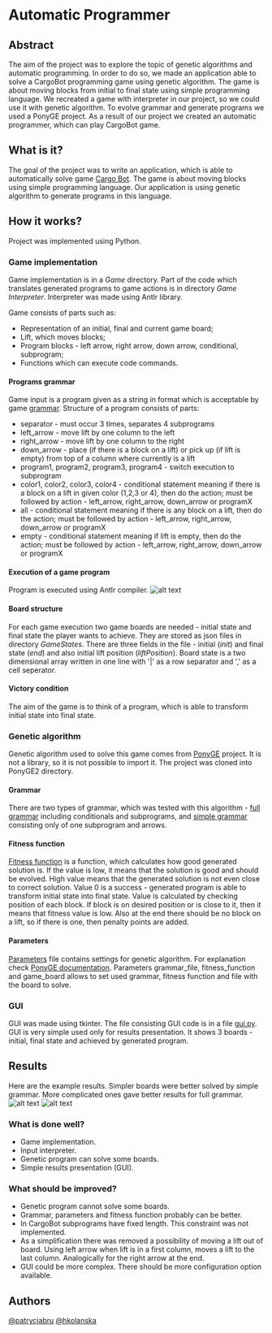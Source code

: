 # Automatic Programmer
## Abstract
The aim of the project was to explore the topic of genetic algorithms and automatic programming. In order to do so, we made an application able to solve a CargoBot programming game using genetic algorithm. The game is about moving blocks from initial to final state using simple programming language. We recreated a game with interpreter in our project, so we could use it with genetic algorithm. To evolve grammar and generate programs we used a PonyGE project. As a result of our project we created an automatic programmer, which can play CargoBot game.

## What is it? 
The goal of the project was to write an application, which is able to automatically solve game [Cargo Bot](https://altermanchess.wixsite.com/cargobot). The game is about moving blocks using simple programming language. Our application is using genetic algorithm to generate programs in this language. 
## How it works?
Project was implemented using Python. 
### Game implementation
Game implementation is in a *Game* directory. Part of the code which translates generated programs to game actions is in directory *Game Interpreter*. Interpreter was made using Antlr library. 

Game consists of parts such as:
- Representation of an initial, final and current game board;
- Lift, which moves blocks;
- Program blocks - left arrow, right arrow, down arrow, conditional, subprogram;
- Functions which can execute code commands. 

#### Programs grammar
Game input is a program given as a string in format which is acceptable by game [grammar](https://github.com/patrycjabru/AutomaticProgrammer/blob/master/GameInterpreter/cargobot.g4). Structure of a program consists of parts:
- separator - must occur 3 times, separates 4 subprograms
- left_arrow - move lift by one column to the left
- right_arrow - move lift by one column to the right
- down_arrow - place (if there is a block on a lift) or pick up (if lift is empty) from top of a column where currently is a lift
- program1, program2, program3, program4 - switch execution to subprogram
- color1, color2, color3, color4 - conditional statement meaning if there is a block on a lift in given color (1,2,3 or 4), then do the action; must be followed by action - left_arrow, right_arrow, down_arrow or programX
- all - conditional statement meaning if there is any block on a lift, then do the action; must be followed by action - left_arrow, right_arrow, down_arrow or programX
- empty - conditional statement meaning if lift is empty, then do the action; must be followed by action - left_arrow, right_arrow, down_arrow or programX

#### Execution of a game program
Program is executed using Antlr compiler. 
![alt text](https://github.com/patrycjabru/AutomaticProgrammer/blob/master/ReadmeImages/Execution.PNG "Game program execution")

#### Board structure
For each game execution two game boards are needed - initial state and final state the player wants to achieve. They are stored as json files in directory *GameStates*. There are three fields in the file - initial (*init*) and final state (*end*) and also initial lift position (*liftPosition*). Board state is a two dimensional array written in one line with '|' as a row separator and ',' as a cell seperator.

#### Victory condition
The aim of the game is to think of a program, which is able to transform initial state into final state. 

### Genetic algorithm
Genetic algorithm used to solve this game comes from [PonyGE](https://github.com/PonyGE/PonyGE2) project. It is not a library, so it is not possible to import it. The project was cloned into PonyGE2 directory. 

#### Grammar
There are two types of grammar, which was tested with this algorithm - [full grammar](https://github.com/patrycjabru/AutomaticProgrammer/blob/master/PonyGE2/grammars/cargobot_full.bnf) including conditionals and subprograms, and [simple grammar](https://github.com/patrycjabru/AutomaticProgrammer/blob/master/PonyGE2/grammars/cargobot_simple.bnf) consisting only of one subprogram and arrows. 

#### Fitness function
[Fitness function](https://github.com/patrycjabru/AutomaticProgrammer/blob/master/PonyGE2/src/fitness/cargobot_fitness.py) is a function, which calculates how good generated solution is. If the value is low, it means that the solution is good and should be evolved. High value means that the generated solution is not even close to correct solution. Value 0 is a success - generated program is able to transform initial state into final state. Value is calculated by checking position of each block. If block is on desired position or is close to it, then it means that fitness value is low. Also at the end there should be no block on a lift, so if there is one, then penalty points are added. 

#### Parameters
[Parameters](https://github.com/patrycjabru/AutomaticProgrammer/blob/master/PonyGE2/parameters/cargobot.txt) file contains settings for genetic algorithm. For explanation check [PonyGE documentation](https://github.com/PonyGE/PonyGE2/wiki/Evolutionary-Parameters). Parameters grammar_file, fitness_function and game_board allows to set used grammar, fitness function and file with the board to solve.

### GUI
GUI was made using tkinter. The file consisting GUI code is in a file [gui.py](https://github.com/patrycjabru/AutomaticProgrammer/blob/master/PonyGE2/src/gui.py). GUI is very simple used only for results presentation. It shows 3 boards - initial, final state and achieved by generated program.

## Results
Here are the example results. Simpler boards were better solved by simple grammar. More complicated ones gave better results for full grammar.  
![alt text](https://github.com/patrycjabru/AutomaticProgrammer/raw/master/ReadmeImages/Results1.png "Results 1")
![alt text](https://github.com/patrycjabru/AutomaticProgrammer/raw/master/ReadmeImages/Results2.png "Results 2")

### What is done well?
- Game implementation.
- Input interpreter.
- Genetic program can solve some boards.
- Simple results presentation (GUI).

### What should be improved?
- Genetic program cannot solve some boards.
- Grammar, parameters and fitness function probably can be better. 
- In CargoBot subprograms have fixed length. This constraint was not implemented.
- As a simplification there was removed a possibility of moving a lift out of board. Using left arrow when lift is in a first column, moves a lift to the last column. Analogically for the right arrow at the end.
- GUI could be more complex. There should be more configuration option available. 

## Authors
[@patrycjabru](https://github.com/patrycjabru)
[@hkolanska](https://github.com/hkolanska)
